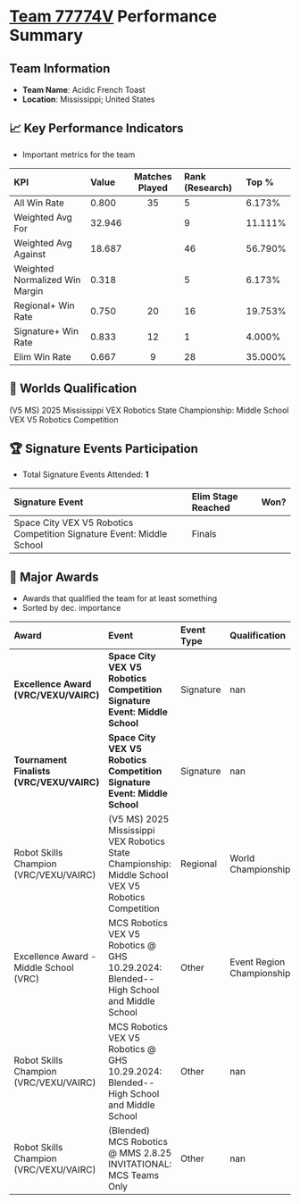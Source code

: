 # [Team 77774V](https://https://www.robotevents.com/teams/V5RC/77774V) Performance Summary

##  Team Information
- **Team Name**: Acidic French Toast
- **Location**: Mississippi; United States

## 📈 Key Performance Indicators
- Important metrics for the team

| KPI | Value | Matches Played | Rank (Research) | Top % |
|:---|:-----|:--------------:|:----|:-----|
| All Win Rate | 0.800 | 35 | 5 | 6.173% |
| Weighted Avg For | 32.946 |  | 9 | 11.111% |
| Weighted Avg Against | 18.687 |  | 46 | 56.790% |
| Weighted Normalized Win Margin | 0.318 |  | 5 | 6.173% |
| Regional+ Win Rate | 0.750 | 20 | 16 | 19.753% |
| Signature+ Win Rate | 0.833 | 12 | 1 | 4.000% |
| Elim Win Rate | 0.667 | 9 | 28 | 35.000% |


## 🎯 Worlds Qualification
(V5 MS) 2025 Mississippi VEX Robotics State Championship: Middle School VEX V5 Robotics Competition

## 🏆 Signature Events Participation
- Total Signature Events Attended: **1**

| Signature Event | Elim Stage Reached | Won? |
|:----------------|:-------------------|:----|
| Space City VEX V5 Robotics Competition Signature Event: Middle School | Finals |  |


## 🥇 Major Awards
- Awards that qualified the team for at least something
- Sorted by dec. importance

| Award | Event | Event Type | Qualification |
|:------|:------|:-----------|:--------------|
| **Excellence Award (VRC/VEXU/VAIRC)** | **Space City VEX V5 Robotics Competition Signature Event: Middle School** | Signature | nan |
| **Tournament Finalists (VRC/VEXU/VAIRC)** | **Space City VEX V5 Robotics Competition Signature Event: Middle School** | Signature | nan |
| Robot Skills Champion (VRC/VEXU/VAIRC) | (V5 MS) 2025 Mississippi VEX Robotics State Championship: Middle School VEX V5 Robotics Competition | Regional | World Championship |
| Excellence Award - Middle School (VRC) | MCS Robotics VEX V5 Robotics @ GHS 10.29.2024: Blended--High School and Middle School | Other | Event Region Championship |
| Robot Skills Champion (VRC/VEXU/VAIRC) | MCS Robotics VEX V5 Robotics @ GHS 10.29.2024: Blended--High School and Middle School | Other | nan |
| Robot Skills Champion (VRC/VEXU/VAIRC) | (Blended) MCS Robotics @ MMS 2.8.25 INVITATIONAL: MCS Teams Only | Other | nan |

